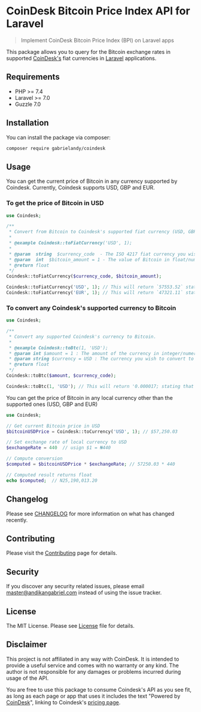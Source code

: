 # CoinDesk Bitcoin Price Index API for Laravel

> Implement CoinDesk Bitcoin Price Index (BPI) on Laravel apps

This package allows you to query for the Bitcoin exchange rates in supported [CoinDesk's](https://www.coindesk.com) fiat currencies in [Laravel](https://laravel.com) applications.

## Requirements

- PHP >= 7.4
- Laravel >= 7.0
- Guzzle 7.0

## Installation

You can install the package via composer:

``` bash
composer require gabrielandy/coindesk
```

## Usage

You can get the current price of Bitcoin in any currency supported by Coindesk.
Currently, Coindesk supports USD, GBP and EUR.

### To get the price of Bitcoin in USD

``` php
use Coindesk;

/**
 * Convert from Bitcoin to Coindesk's supported fiat currency (USD, GBP, EUR).
 *
 * @example Coindesk::toFiatCurrency('USD', 1);
 *
 * @param  string  $currency_code  - The ISO 4217 fiat currency you wish to convert Bitcoin to
 * @param  int  $bitcoin_amount = 1 - The value of Bitcoin in float/numeric
 * @return float
 */
Coindesk::toFiatCurrency($currency_code, $bitcoin_amount);

Coindesk::toFiatCurrency('USD', 1); // This will return `57553.52` stating that BTC 1 = $57,553.52
Coindesk::toFiatCurrency('EUR', 1); // This will return `47321.11` stating that BTC 1 = €47,321.11
```

### To convert any Coindesk's supported currency to Bitcoin
```php
use Coindesk;

/**
 * Convert any supported Coindesk's currency to Bitcoin.
 *
 * @example Coindesk::toBtc(1, 'USD');
 * @param int $amount = 1 : The amount of the currency in integer/numeric
 * @param string $currency = USD : The currency you wish to convert to Bitcoin
 * @return float
 */
Coindesk::toBtc($amount, $currency_code);

Coindesk::toBtc(1, 'USD'); // This will return '0.000017; stating that $1 = BTC 0.000017
```

You can get the price of Bitcoin in any local currency other than the supported ones (USD, GBP and EUR)

```php
use Coindesk;

// Get current Bitcoin price in USD
$bitcoinUSDPrice = Coindesk::toCurrency('USD', 1); // $57,250.03

// Set exchange rate of local currency to USD
$exchangeRate = 440  // usign $1 = ₦440

// Compute conversion
$computed = $bitcoinUSDPrice * $exchangeRate; // 57250.03 * 440

// Computed result returns float
echo $computed;  // N25,190,013.20

```

## Changelog

Please see [CHANGELOG](CHANGELOG.md) for more information on what has changed recently.

## Contributing

Please visit the [Contributing](CONTRIBUTING.md) page for details.

## Security
If you discover any security related issues, please email master@andikangabriel.com instead of using the issue tracker.

## License

The MIT License. Please see [License](LICENSE.md) file for details.

## Disclaimer

This project is not affiliated in any way with CoinDesk. It is intended to provide a useful service and comes with no warranty or any kind. The author is not responsible for any damages or problems incurred during usage of the API.

You are free to use this package to consume Coindesk's API as you see fit, as long as each page or app that uses it includes the text "Powered by [CoinDesk](https://www.coindesk.com/price/bitcoin)", linking to Coindesk's [pricing page](https://www.coindesk.com/price/bitcoin).
